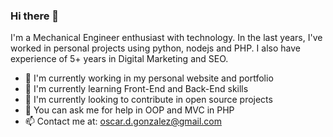 ### Hi there 👋

I'm a Mechanical Engineer enthusiast with technology. In the last years, I've worked in personal projects using python, nodejs and PHP. I also have experience of 5+ years in Digital Marketing and SEO.  

- 🔭 I'm currently working in my personal website and portfolio
- 🌱 I'm currently learning Front-End and Back-End skills 
- 👯 I'm currently looking to contribute in open source projects
- 💬 You can ask me for help in OOP and MVC in PHP 
- 📫 Contact me at: oscar.d.gonzalez@gmail.com


